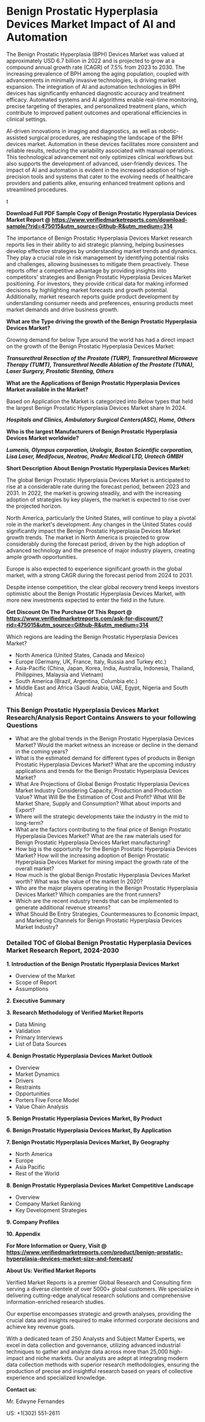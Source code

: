 <meta name="title" content="Global Benign Prostatic Hyperplasia Devices Market Impact of AI and Automation"><meta name="description" content="The Benign Prostatic Hyperplasia (BPH) Devices Market was valued at approximately USD 6.7 billion in 2022 and is projected to grow at a compound annual growth rate (CA"><meta name="title" content="Benign Prostatic Hyperplasia Devices Market Size, Share, Scope, Trends, Growth, Opportunities, Analysis, Forecast"><h1>Benign Prostatic Hyperplasia Devices Market Impact of AI and Automation</h1><p>The Benign Prostatic Hyperplasia (BPH) Devices Market was valued at approximately USD 6.7 billion in 2022 and is projected to grow at a compound annual growth rate (CAGR) of 7.5% from 2023 to 2030. The increasing prevalence of BPH among the aging population, coupled with advancements in minimally invasive technologies, is driving market expansion. The integration of AI and automation technologies in BPH devices has significantly enhanced diagnostic accuracy and treatment efficacy. Automated systems and AI algorithms enable real-time monitoring, precise targeting of therapies, and personalized treatment plans, which contribute to improved patient outcomes and operational efficiencies in clinical settings.</p><p>AI-driven innovations in imaging and diagnostics, as well as robotic-assisted surgical procedures, are reshaping the landscape of the BPH devices market. Automation in these devices facilitates more consistent and reliable results, reducing the variability associated with manual operations. This technological advancement not only optimizes clinical workflows but also supports the development of advanced, user-friendly devices. The impact of AI and automation is evident in the increased adoption of high-precision tools and systems that cater to the evolving needs of healthcare providers and patients alike, ensuring enhanced treatment options and streamlined procedures.</p>t</p><p id="" class=""><strong>Download Full PDF Sample Copy of Benign Prostatic Hyperplasia Devices Market Report @ <a href="https://www.verifiedmarketreports.com/download-sample/?rid=475015&utm_source=Github-R&utm_medium=314" target="_blank">https://www.verifiedmarketreports.com/download-sample/?rid=475015&utm_source=Github-R&utm_medium=314</a></strong></p><p>The importance of&nbsp;Benign Prostatic Hyperplasia Devices Market research reports lies in their ability to aid strategic planning, helping businesses develop effective strategies by understanding market trends and dynamics. They play a crucial role in risk management by identifying potential risks and challenges, allowing businesses to mitigate them proactively. These reports offer a competitive advantage by providing insights into competitors' strategies and Benign Prostatic Hyperplasia Devices Market positioning. For investors, they provide critical data for making informed decisions by highlighting market forecasts and growth potential. Additionally, market research reports guide product development by understanding consumer needs and preferences, ensuring products meet market demands and drive business growth.</p><p><strong>What are the&nbsp;Type driving the growth of the Benign Prostatic Hyperplasia Devices Market?</strong></p><p id="" class="">Growing demand for below Type around the world has had a direct impact on the growth of the Benign Prostatic Hyperplasia Devices Market:</p><em><strong>Transurethral Resection of the Prostate (TURP), Transurethral Microwave Therapy (TUMT), Transurethral Needle Ablation of the Prostate (TUNA), Laser Surgery, Prostatic Stenting, Others</strong></em></p><strong>What are the&nbsp;Applications&nbsp;of Benign Prostatic Hyperplasia Devices Market available in the Market?</strong></p><p id="" class="">Based on Application the Market is categorized into Below types that held the largest Benign Prostatic Hyperplasia Devices Market share In 2024.</p><em><strong>Hospitals and Clinics, Ambulatory Surgical Centers(ASC), Home, Others</strong></em></p><strong>Who is the largest Manufacturers of Benign Prostatic Hyperplasia Devices Market worldwide?</strong></p><p><em><strong>Lumenis, Olympus corporation, Urologix, Boston Scientific corporation, Lisa Laser, Medifocus, Neotrac, ProArc Medical LTD, Urotech GMBH</strong></em></p><p id="" class=""><strong>Short Description About Benign Prostatic Hyperplasia Devices Market:</strong></p><p>The global Benign Prostatic Hyperplasia Devices Market is anticipated to rise at a considerable rate during the forecast period, between 2023 and 2031. In 2022, the market is growing steadily, and with the increasing adoption of strategies by key players, the market is expected to rise over the projected horizon.</p><p>North America, particularly the United States, will continue to play a pivotal role in the market's development. Any changes in the United States could significantly impact the Benign Prostatic Hyperplasia Devices Market growth trends. The market in North America is projected to grow considerably during the forecast period, driven by the high adoption of advanced technology and the presence of major industry players, creating ample growth opportunities.</p><p>Europe is also expected to experience significant growth in the global market, with a strong CAGR during the forecast period from 2024 to 2031.</p><p>Despite intense competition, the clear global recovery trend keeps investors optimistic about the Benign Prostatic Hyperplasia Devices Market, with more new investments expected to enter the field in the future.</p><p id="" class=""><strong>Get Discount On The Purchase Of This Report @ <a href="https://www.verifiedmarketreports.com/ask-for-discount/?rid=475015&utm_source=Github-R&utm_medium=314" target="_blank">https://www.verifiedmarketreports.com/ask-for-discount/?rid=475015&utm_source=Github-R&utm_medium=314</a></strong></p>Which regions are leading the Benign Prostatic Hyperplasia Devices Market?</p><ul><li>North America (United States, Canada and Mexico)</li><li>Europe (Germany, UK, France, Italy, Russia and Turkey etc.)</li><li>Asia-Pacific (China, Japan, Korea, India, Australia, Indonesia, Thailand, Philippines, Malaysia and Vietnam)</li><li>South America (Brazil, Argentina, Columbia etc.)</li><li>Middle East and Africa (Saudi Arabia, UAE, Egypt, Nigeria and South Africa)</li></ul><h3 id="" class="">This Benign Prostatic Hyperplasia Devices Market Research/Analysis Report Contains Answers to your following Questions</h3><ul><li>What are the global trends in the Benign Prostatic Hyperplasia Devices Market? Would the market witness an increase or decline in the demand in the coming years?</li><li>What is the estimated demand for different types of products in Benign Prostatic Hyperplasia Devices Market? What are the upcoming industry applications and trends for the Benign Prostatic Hyperplasia Devices Market?</li><li>What Are Projections of Global Benign Prostatic Hyperplasia Devices Market Industry Considering Capacity, Production and Production Value? What Will Be the Estimation of Cost and Profit? What Will Be Market Share, Supply and Consumption? What about imports and Export?</li><li>Where will the strategic developments take the industry in the mid to long-term?</li><li>What are the factors contributing to the final price of Benign Prostatic Hyperplasia Devices Market? What are the raw materials used for Benign Prostatic Hyperplasia Devices Market manufacturing?</li><li>How big is the opportunity for the Benign Prostatic Hyperplasia Devices Market? How will the increasing adoption of Benign Prostatic Hyperplasia Devices Market for mining impact the growth rate of the overall market?</li><li>How much is the global Benign Prostatic Hyperplasia Devices Market worth? What was the value of the market In 2020?</li><li>Who are the major players operating in the Benign Prostatic Hyperplasia Devices Market? Which companies are the front runners?</li><li>Which are the recent industry trends that can be implemented to generate additional revenue streams?</li><li>What Should Be Entry Strategies, Countermeasures to Economic Impact, and Marketing Channels for Benign Prostatic Hyperplasia Devices Market Industry?</li></ul><h3 id="" class="">Detailed TOC of Global Benign Prostatic Hyperplasia Devices Market Research Report, 2024-2030</h3><p id="" class=""><strong>1. Introduction of the Benign Prostatic Hyperplasia Devices Market</strong></p><ul><li>Overview of the Market</li><li>Scope of Report</li><li>Assumptions</li></ul><p id="" class=""><strong>2. Executive Summary</strong></p><p id="" class=""><strong>3. Research Methodology of Verified Market Reports</strong></p><ul><li>Data Mining</li><li>Validation</li><li>Primary Interviews</li><li>List of Data Sources</li></ul><p id="" class=""><strong>4. Benign Prostatic Hyperplasia Devices Market Outlook</strong></p><ul><li>Overview</li><li>Market Dynamics</li><li>Drivers</li><li>Restraints</li><li>Opportunities</li><li>Porters Five Force Model</li><li>Value Chain Analysis</li></ul><p id="" class=""><strong>5. Benign Prostatic Hyperplasia Devices Market, By Product</strong></p><p id="" class=""><strong>6. Benign Prostatic Hyperplasia Devices Market, By Application</strong></p><p id="" class=""><strong>7. Benign Prostatic Hyperplasia Devices Market, By Geography</strong></p><ul><li>North America</li><li>Europe</li><li>Asia Pacific</li><li>Rest of the World</li></ul><p id="" class=""><strong>8. Benign Prostatic Hyperplasia Devices Market Competitive Landscape</strong></p><ul><li>Overview</li><li>Company Market Ranking</li><li>Key Development Strategies</li></ul><p id="" class=""><strong>9. Company Profiles</strong></p><p id="" class=""><strong>10. Appendix</strong></p><p id="" class=""><strong>For More Information or Query, Visit @ <a href="https://www.verifiedmarketreports.com/product/benign-prostatic-hyperplasia-devices-market-size-and-forecast/" target="_blank">https://www.verifiedmarketreports.com/product/benign-prostatic-hyperplasia-devices-market-size-and-forecast/</a></strong></p><p id="" class=""><strong>About Us: Verified Market Reports</strong></p><p id="" class="">Verified Market Reports is a premier Global Research and Consulting firm serving a diverse clientele of over 5000+ global customers. We specialize in delivering cutting-edge analytical research solutions and comprehensive information-enriched research studies.</p><p id="" class="">Our expertise encompasses strategic and growth analyses, providing the crucial data and insights required to make informed corporate decisions and achieve key revenue goals.</p><p id="" class="">With a dedicated team of 250 Analysts and Subject Matter Experts, we excel in data collection and governance, utilizing advanced industrial techniques to gather and analyze data across more than 25,000 high-impact and niche markets. Our analysts are adept at integrating modern data collection methods with superior research methodologies, ensuring the production of precise and insightful research based on years of collective experience and specialized knowledge.</p><p id="" class=""><strong>Contact us:</strong></p><p id="" class="">Mr. Edwyne Fernandes</p><p id="" class="">US: +1(302) 551-2611</p>